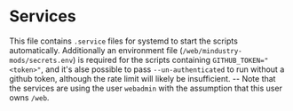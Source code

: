 # Services

This file contains `.service` files for systemd to start the scripts automatically. Additionally an environment file (`/web/mindustry-mods/secrets.env`) is required for the scripts containing `GITHUB_TOKEN="<token>"`, and it's alse possible to pass `--un-authenticated` to run without a github token, although the rate limit will likely be insufficient. -- Note that the services are using the user `webadmin` with the assumption that this user owns `/web`.
